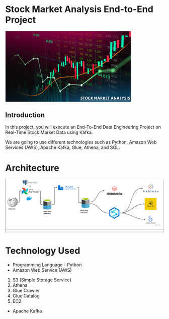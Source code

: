 # Stock Market Analysis End-to-End Project
<img align="center" alt="coding" width="400" src="https://github.com/Shoaib9288/AWS_DataEngineering_Projects/blob/main/stock-market-kafka-data-engineering-project/Stock%20Market%20Analysis.JPG">

## Introduction
In this project, you will execute an End-To-End Data Engineering Project on Real-Time Stock Market Data using Kafka.

We are going to use different technologies such as Python, Amazon Web Services (AWS), Apache Kafka, Glue, Athena, and SQL.

# Architecture
![logo](https://github.com/Shoaib9288/Azure_DataEngineering_Projects/blob/main/Football_Data_Analysis-Azure-End2End_Project/Snapshots/Architecture.png)

# Technology Used
- Programming Language - Python
- Amazon Web Service (AWS)
1. S3 (Simple Storage Service)
2. Athena
3. Glue Crawler
4. Glue Catalog
5. EC2
- Apache Kafka



